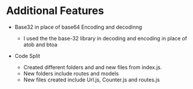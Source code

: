 # Additional Features
* Base32 in place of base64 Encoding and decodinng
    * I used the the base-32 library in decoding and encoding in place of atob and btoa

* Code Split
    * Created different folders and and new files from index.js.
    * New folders include routes and models
    * New files created include Url.js, Counter.js and routes.js